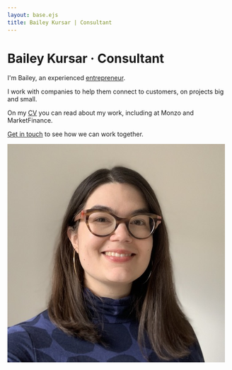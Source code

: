 ```yaml
---
layout: base.ejs
title: Bailey Kursar | Consultant
---
```


# Bailey Kursar · Consultant

I'm Bailey, an experienced [entrepreneur](/about).

I work with companies to help them connect to customers, on projects big and small.

On my [CV](/cv) you can read about my work, including at Monzo and MarketFinance.

[Get in touch](mailto:bkursar@gmail.com) to see how we can work together.

![Bailey Kursar](img/headshot.jpg)
